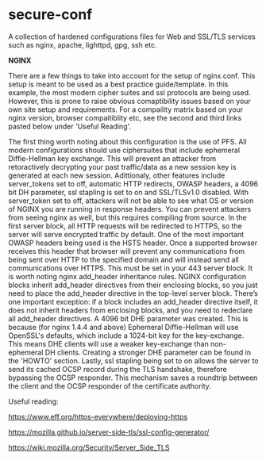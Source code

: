 # secure-conf
A collection of hardened configurations files for Web and SSL/TLS services such as nginx, apache, lighttpd, gpg, ssh etc.

**NGINX**

There are a few things to take into account for the setup of nginx.conf. This setup is meant to be used as a best practice guide/template. In this example, the most modern cipher suites and ssl protocols are being used. However, this is prone to raise obvious comaptibility issues based on your own site setup and requirements. For a compaility matrix based on your nginx version, browser compaitiblity etc, see the second and third links pasted below under 'Useful Reading'. 

The first thing worth noting about this configuration is the use of PFS. All modern configurations should use ciphersuites that include ephemeral Diffie-Hellman key exchange. This will prevent an attacker from retoractively decrypting your past traffic/data as a new session key is generated at each new session. Adittionaly, other features include server_tokens set to off, automatic HTTP redirects, OWASP headers, a 4096 bit DH parameter, ssl stapling is set to on and SSL/TLSv1.0 disabled. With server_token set to off, attackers will not be able to see what OS or version of NGINX you are running in response headers. You can prevent attackers from seeing nginx as well, but this requires compiling from source. In the first server block, all HTTP requests will be redirected to HTTPS, so the server will serve encrypted traffic by default. One of the most important OWASP headers being used is the HSTS header. Once a supported browser receives this header that browser will prevent any communications from being sent over HTTP to the specified domain and will instead send all communications over HTTPS. This must be set in your 443 server block. It is worth noting nginx add_header inheritance rules. NGINX configuration blocks inherit add_header directives from their enclosing blocks, so you just need to place the add_header directive in the top-level server block. There’s one important exception: if a block includes an add_header directive itself, it does not inherit headers from enclosing blocks, and you need to redeclare all add_header directives. A 4096 bit DHE parameter was created. This is because (for nginx 1.4.4 and above) Ephemeral Diffie-Hellman will use OpenSSL's defaults, which include a 1024-bit key for the key-exchange. This means DHE clients will use a weaker key-exchange than non-ephemeral DH clients. Creating a stronger DHE parameter can be found in the 'HOWTO' section. Lastly, ssl stapling being set to on allows the server to send its cached OCSP record during the TLS handshake, therefore bypassing the OCSP responder. This mechanism saves a roundtrip between the client and the OCSP responder of the certificate authority. 

Useful reading:

https://www.eff.org/https-everywhere/deploying-https

https://mozilla.github.io/server-side-tls/ssl-config-generator/

https://wiki.mozilla.org/Security/Server_Side_TLS
